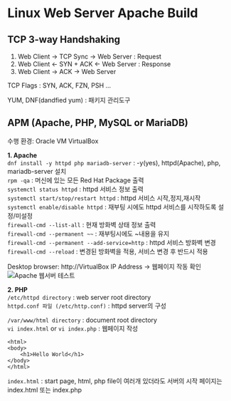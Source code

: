 # Linux Web Server Apache Build

## TCP 3-way Handshaking
1. Web Client -> TCP Sync -> Web Server : Request
2. Web Client <- SYN + ACK <- Web Server : Response
3. Web Client -> ACK -> Web Server

TCP Flags : SYN, ACK, FZN, PSH ...

YUM, DNF(dandfied yum) : 패키지 관리도구

## APM (Apache, PHP, MySQL or MariaDB)
수행 환경: Oracle VM VirtualBox

**1. Apache**<br>
`dnf install -y httpd php mariadb-server` : -y(yes), httpd(Apache), php, mariadb-server 설치 <br>
`rpm -qa` : 머신에 있는 모든 Red Hat Package 출력 <br>
`systemctl status httpd` : httpd 서비스 정보 출력 <br>
`systemctl start/stop/restart httpd` : httpd 서비스 시작,정지,재시작 <br>
`systemctl enable/disable httpd` : 재부팅 시에도 httpd 서비스를 시작하도록 설정/미설정 <br>
`firewall-cmd --list-all` : 현재 방화벽 상태 정보 출력 <br>
`firewall-cmd --permanent ~~` : 재부팅시에도 ~내용을 유지 <br>
`firewall-cmd --permanent --add-service=http` : httpd 서비스 방화벽 변경 <br>
`firewall-cmd --reload` : 변경된 방화벽을 적용, 서비스 변경 후 반드시 적용 <br>

Desktop browser: http://VirtualBox IP Address -> 웹페이지 작동 확인<br>
![Apache 웹서버 테스트](../posts/application/img/apache1.png)

**2. PHP**<br>
`/etc/httpd directory` : web server root directory<br>
`httpd.conf 파일 (/etc/http.conf)` : httpd server의 구성<br>

`/var/www/html directory` : document root directory<br>
`vi index.html` or `vi index.php` : 웹페이지 작성<br>
```
<html>
<body>
    <h1>Hello World</h1>
</body>
</html>
```

`index.html` : start page, html, php file이 여러개 있더라도 서버의 시작 페이지는 index.html 또는 index.php


